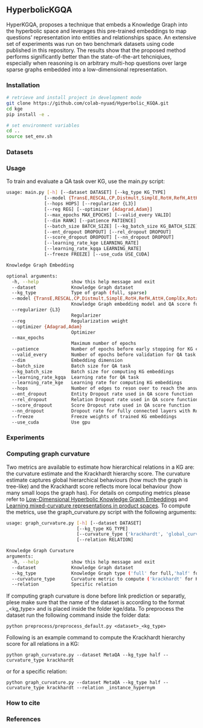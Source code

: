 ## HyperbolicKGQA
HyperKGQA,  proposes a technique that embeds a Knowledge Graph into the hyperbolic space  and  leverages  this  pre-trained  embeddings  to  map  questions' representation  into entities  and  relationships  space. An extensive set of experiments was run on two benchmark datasets using code published in this repository. The results show that the proposed  method  performs  significantly  better  than the state-of-the-art tehcniqiues, especially when reasoning is on arbitrary multi-hop questions over large sparse graphs embedded into a low-dimensional representation.

### Installation
```sh
# retrieve and install project in development mode
git clone https://github.com/colab-nyuad/Hyperbolic_KGQA.git
cd kge
pip install -e .

# set environment variables
cd ..
source set_env.sh
```

### Datasets

### Usage
To train and evaluate a QA task over KG, use the main.py script:

```sh
usage: main.py [-h] [--dataset DATASET] [--kg_type KG_TYPE]
              [--model {TransE,RESCAL,CP,Distmult,SimplE,RotH,RefH,AttH,ComplEx,RotatE}]
              [--hops HOPS] [--regularizer {L3}] 
              [--reg REG] [--optimizer {Adagrad,Adam}]
              [--max_epochs MAX_EPOCHS] [--valid_every VALID]
              [--dim RANK] [--patience PATIENCE]
              [--batch_size BATCH_SIZE] [--kg_batch_size KG_BATCH_SIZE]
              [--ent_dropout DROPOUT] [--rel_dropout DROPOUT]
              [--score_dropout DROPOUT] [--nn_dropout DROPOUT]
              [--learning_rate_kge LEARNING_RATE]
              [--learning_rate_kgqa LEARNING_RATE]
              [--freeze FREEZE] [--use_cuda USE_CUDA]

Knowledge Graph Embedding

optional arguments:
  -h, --help            show this help message and exit
  --dataset             Knowledge Graph dataset
  --kg_type             Type of graph (full, sparse)
  --model {TransE,RESCAL,CP,Distmult,SimplE,RotH,RefH,AttH,ComplEx,RotatE}
                        Knowledge Graph embedding model and QA score function
  --regularizer {L3}
                        Regularizer
  --reg                 Regularization weight
  --optimizer {Adagrad,Adam}
                        Optimizer
  --max_epochs
                        Maximum number of epochs
  --patience            Number of epochs before early stopping for KG embeddings
  --valid_every         Number of epochs before validation for QA task
  --dim                 Embedding dimension
  --batch_size          Batch size for QA task
  --kg_batch_size       Batch size for computing KG embeddings 
  --learning_rate_kgqa  Learning rate for QA task
  --learning_rate_kge   Learning rate for computing KG embeddings
  --hops                Number of edges to reson over to reach the answer
  --ent_dropout         Entity Dropout rate used in QA score function 
  --rel_dropout         Relation Dropout rate used in QA score function
  --score_dropout       Score Dropout rate used in QA score function
  --nn_dropout          Dropout rate for fully connected layers with RoBERTa 
  --freeze              Freeze weights of trained KG embeddings
  --use_cuda            Use gpu
```

### Experiments

### Computing graph curvature
Two metrics are available to estimate how hierarchical relations in a KG are: the curvature estimate and the Krackhardt hierarchy score. The curvature estimate captures global hierarchical behaviours (how much the graph is tree-like) and the Krackhardt score reflects more local behaviour (how many small loops the graph has). For details on computing metrics please refer to [Low-Dimensional Hyperbolic Knowledge Graph Embeddings](https://arxiv.org/abs/2005.00545) and [Learning mixed-curvature representations in product spaces](https://openreview.net/pdf?id=HJxeWnCcF7). To compute the metrics, use the graph_curvature.py script with the following arguments:
```sh
usage: graph_curvature.py [-h] [--dataset DATASET] 
                          [--kg_type KG_TYPE] 
                          [--curvature_type {'krackhardt', 'global_curvature'}] 
                          [--relation RELATION]

Knowledge Graph Curvature
arguments:
  -h, --help            show this help message and exit
  --dataset             Knowledge Graph dataset
  --kg_type             Knowledge Graph type ('full' for full,'half' for sparse)
  --curvature_type      Curvature metric to compute ('krackhardt' for Krackhardt hierarchy score, 'global_curvature' for curvature estimate)
  --relation            Specific relation
```
If computing graph curvature is done before link prediction or separatly, plese make sure that the name of the dataset is according to the format <dataset>_<kg_type> and is placed inside the folder kge/data. To preprocess the dataset run the following command inside the folder data:
```
python preprocess/preprocess_default.py <dataset>_<kg_type>
```
Following is an example command to compute the Krackhardt hierarchy score for all relations in a KG: 
```
python graph_curvature.py --dataset MetaQA --kg_type half --curvature_type krackhardt
```
or for a specific relation:
```
python graph_curvature.py --dataset MetaQA --kg_type half --curvature_type krackhardt --relation _instance_hypernym
```
### How to cite
  
### References
